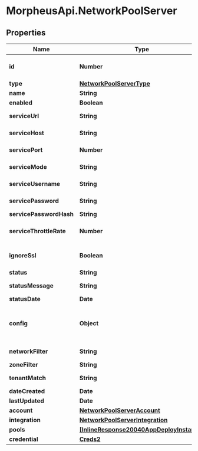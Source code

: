 # MorpheusApi.NetworkPoolServer

## Properties

Name | Type | Description | Notes
------------ | ------------- | ------------- | -------------
**id** | **Number** | Network Pool Server ID | [optional] 
**type** | [**NetworkPoolServerType**](NetworkPoolServerType.md) |  | [optional] 
**name** | **String** | Name | [optional] 
**enabled** | **Boolean** |  | [optional] 
**serviceUrl** | **String** | Service URL | [optional] 
**serviceHost** | **String** | Service Host | [optional] 
**servicePort** | **Number** | Service Port | [optional] 
**serviceMode** | **String** | Service Mode | [optional] 
**serviceUsername** | **String** | Service Username | [optional] 
**servicePassword** | **String** | Service Password | [optional] 
**servicePasswordHash** | **String** |  | [optional] 
**serviceThrottleRate** | **Number** | Throttle Rate | [optional] [default to 0]
**ignoreSsl** | **Boolean** | Disable SSL SNI Verification | [optional] [default to true]
**status** | **String** | Status | [optional] 
**statusMessage** | **String** | Status Message | [optional] 
**statusDate** | **Date** |  | [optional] 
**config** | **Object** | Config object varies with pool server type. | [optional] 
**networkFilter** | **String** | Network Filter | [optional] 
**zoneFilter** | **String** | Zone Filter | [optional] 
**tenantMatch** | **String** | Tenant Match | [optional] 
**dateCreated** | **Date** |  | [optional] 
**lastUpdated** | **Date** |  | [optional] 
**account** | [**NetworkPoolServerAccount**](NetworkPoolServerAccount.md) |  | [optional] 
**integration** | [**NetworkPoolServerIntegration**](NetworkPoolServerIntegration.md) |  | [optional] 
**pools** | [**[InlineResponse20040AppDeployInstance]**](InlineResponse20040AppDeployInstance.md) |  | [optional] 
**credential** | [**Creds2**](Creds2.md) |  | [optional] 


